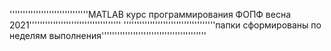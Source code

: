 ''''''''''''''''''''''''''''''MATLAB курс программирования ФОПФ весна 2021'''''''''''''''''''''''''''''''''''
'''''''''''''''''''''''''''''''''''папки сформированы по неделям выполнения''''''''''''''''''''''''''''''''''''''''
